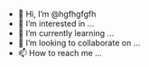 - 👋 Hi, I’m @hgfhgfgfh
- 👀 I’m interested in ...
- 🌱 I’m currently learning ...
- 💞️ I’m looking to collaborate on ...
- 📫 How to reach me ...

<!---
hgfhgfgfh/hgfhgfgfh is a ✨ special ✨ repository because its `README.md` (this file) appears on your GitHub profile.
You can click the Preview link to take a look at your changes.
--->
